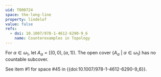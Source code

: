 ```yaml
---
uid: T000724
space: the-long-line
property: lindelof
value: false
refs:
  - doi: 10.1007/978-1-4612-6290-9_6
    name: Counterexamples in Topology
---
```

For $\alpha \in \omega_1$, let $A_\alpha = [(0,0), (\alpha,1))$. The open cover $\{A_\alpha\ |\ \alpha \in \omega_1\}$ has no countable subcover.

See item #1 for space #45 in {{doi:10.1007/978-1-4612-6290-9_6}}.
